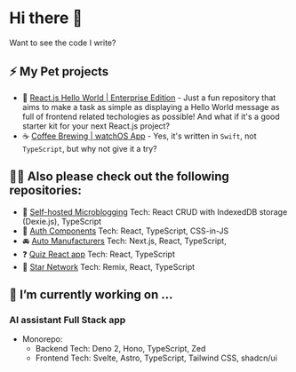 # Hi there 👋

Want to see the code I write?

## ⚡ My Pet projects

- 🤪 [React.js Hello World | Enterprise Edition](https://github.com/pure-js/react-hello-world-enterprise-edition) - Just a fun repository that aims to make a task as simple as displaying a Hello World message as full of frontend related techologies as possible! And what if it's a good starter kit for your next React.js project?
- ☕️ [Coffee Brewing | watchOS App](https://github.com/pure-js/brew-experiment) - Yes, it's written in `Swift`, not `TypeScript`, but why not give it a try?

## 👨‍💻 Also please check out the following repositories:

- :pencil: [Self-hosted Microblogging](https://github.com/pure-js/self-hosted-microblogging) Tech: React CRUD with IndexedDB storage (Dexie.js), TypeScript
- 🔐 [Auth Components](https://github.com/pure-js/auth-components) Tech: React, TypeScript, CSS-in-JS
- :oncoming_automobile: [Auto Manufacturers](https://github.com/pure-js/auto-manufacturers) Tech: Next.js, React, TypeScript,
- :question: [Quiz React app](https://github.com/pure-js/quiz-react-app) Tech: React, TypeScript
- 👾 [Star Network](https://github.com/pure-js/star-network) Tech: Remix, React, TypeScript

## 🔭 I’m currently working on ...

### AI assistant Full Stack app

- Monorepo:
  - Backend Tech: Deno 2, Hono, TypeScript, Zed
  - Frontend Tech: Svelte, Astro, TypeScript, Tailwind CSS, shadcn/ui

